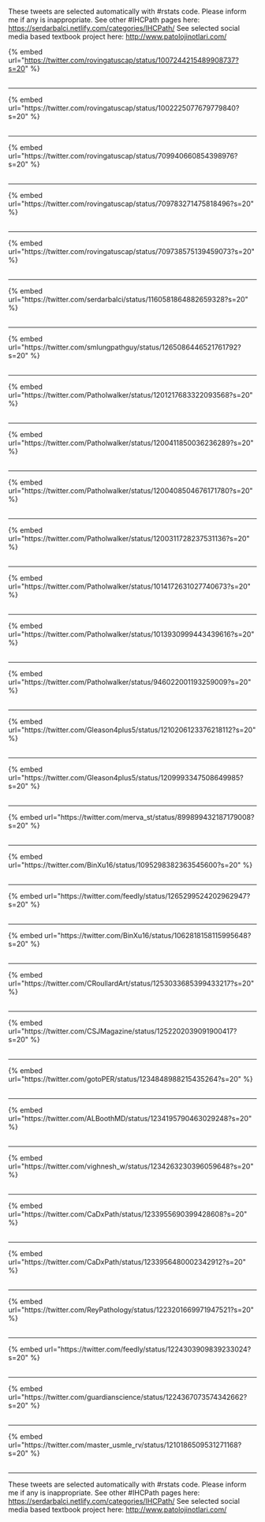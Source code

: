 

These tweets are selected automatically with #rstats code. Please inform me if any is inappropriate.
See other #IHCPath pages here: https://serdarbalci.netlify.com/categories/IHCPath/ 
See selected social media based textbook project here: http://www.patolojinotlari.com/

{% embed url="https://twitter.com/rovingatuscap/status/1007244215489908737?s=20" %}<br>
<br>
<hr>
{% embed url="https://twitter.com/rovingatuscap/status/1002225077679779840?s=20" %}<br>
<br>
<hr>
{% embed url="https://twitter.com/rovingatuscap/status/709940660854398976?s=20" %}<br>
<br>
<hr>
{% embed url="https://twitter.com/rovingatuscap/status/709783271475818496?s=20" %}<br>
<br>
<hr>
{% embed url="https://twitter.com/rovingatuscap/status/709738575139459073?s=20" %}<br>
<br>
<hr>
{% embed url="https://twitter.com/serdarbalci/status/1160581864882659328?s=20" %}<br>
<br>
<hr>
{% embed url="https://twitter.com/smlungpathguy/status/1265086446521761792?s=20" %}<br>
<br>
<hr>
{% embed url="https://twitter.com/Patholwalker/status/1201217683322093568?s=20" %}<br>
<br>
<hr>
{% embed url="https://twitter.com/Patholwalker/status/1200411850036236289?s=20" %}<br>
<br>
<hr>
{% embed url="https://twitter.com/Patholwalker/status/1200408504676171780?s=20" %}<br>
<br>
<hr>
{% embed url="https://twitter.com/Patholwalker/status/1200311728237531136?s=20" %}<br>
<br>
<hr>
{% embed url="https://twitter.com/Patholwalker/status/1014172631027740673?s=20" %}<br>
<br>
<hr>
{% embed url="https://twitter.com/Patholwalker/status/1013930999443439616?s=20" %}<br>
<br>
<hr>
{% embed url="https://twitter.com/Patholwalker/status/946022001193259009?s=20" %}<br>
<br>
<hr>
{% embed url="https://twitter.com/Gleason4plus5/status/1210206123376218112?s=20" %}<br>
<br>
<hr>
{% embed url="https://twitter.com/Gleason4plus5/status/1209993347508649985?s=20" %}<br>
<br>
<hr>
{% embed url="https://twitter.com/merva_st/status/899899432187179008?s=20" %}<br>
<br>
<hr>
{% embed url="https://twitter.com/BinXu16/status/1095298382363545600?s=20" %}<br>
<br>
<hr>
{% embed url="https://twitter.com/feedly/status/1265299524202962947?s=20" %}<br>
<br>
<hr>
{% embed url="https://twitter.com/BinXu16/status/1062818158115995648?s=20" %}<br>
<br>
<hr>
{% embed url="https://twitter.com/CRoullardArt/status/1253033685399433217?s=20" %}<br>
<br>
<hr>
{% embed url="https://twitter.com/CSJMagazine/status/1252202039091900417?s=20" %}<br>
<br>
<hr>
{% embed url="https://twitter.com/gotoPER/status/1234848988215435264?s=20" %}<br>
<br>
<hr>
{% embed url="https://twitter.com/ALBoothMD/status/1234195790463029248?s=20" %}<br>
<br>
<hr>
{% embed url="https://twitter.com/vighnesh_w/status/1234263230396059648?s=20" %}<br>
<br>
<hr>
{% embed url="https://twitter.com/CaDxPath/status/1233955690399428608?s=20" %}<br>
<br>
<hr>
{% embed url="https://twitter.com/CaDxPath/status/1233956480002342912?s=20" %}<br>
<br>
<hr>
{% embed url="https://twitter.com/ReyPathology/status/1223201669971947521?s=20" %}<br>
<br>
<hr>
{% embed url="https://twitter.com/feedly/status/1224303909839233024?s=20" %}<br>
<br>
<hr>
{% embed url="https://twitter.com/guardianscience/status/1224367073574342662?s=20" %}<br>
<br>
<hr>
{% embed url="https://twitter.com/master_usmle_rv/status/1210186509531271168?s=20" %}<br>
<br>
<hr>


These tweets are selected automatically with #rstats code. Please inform me if any is inappropriate.
See other #IHCPath pages here: https://serdarbalci.netlify.com/categories/IHCPath/ 
See selected social media based textbook project here: http://www.patolojinotlari.com/
